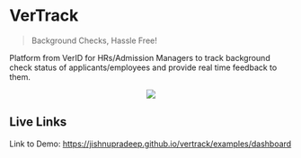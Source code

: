 # VerTrack
> Background Checks, Hassle Free!

Platform from VerID for HRs/Admission Managers to track background check status of applicants/employees and provide real time feedback to them. 

<p align="center">
  <img src="http://i63.tinypic.com/oj2kp0.png">
</p>


## Live Links

Link to Demo: https://jishnupradeep.github.io/vertrack/examples/dashboard

